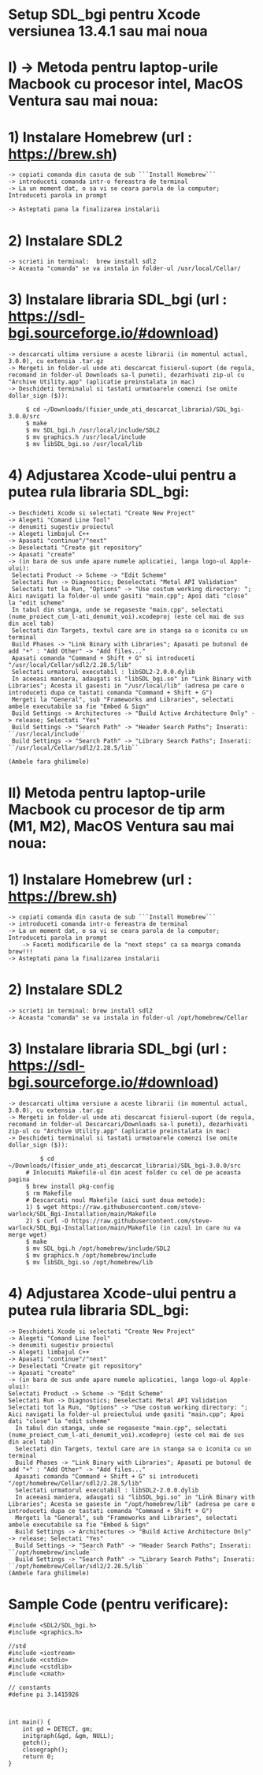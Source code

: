 # Setup SDL_bgi pentru Xcode versiunea 13.4.1 sau mai noua
# I) -> Metoda pentru laptop-urile Macbook cu procesor intel, MacOS Ventura sau mai noua:

# 1) Instalare Homebrew (url : https://brew.sh)
	-> copiati comanda din casuta de sub ```Install Homebrew```
	-> introduceti comanda intr-o fereastra de terminal
	-> La un moment dat, o sa vi se ceara parola de la computer; Introduceti parola in prompt
 	
	-> Asteptati pana la finalizarea instalarii

# 2) Instalare SDL2
	-> scrieti in terminal:  brew install sdl2
	-> Aceasta "comanda" se va instala in folder-ul /usr/local/Cellar/

# 3) Instalare libraria SDL_bgi (url : https://sdl-bgi.sourceforge.io/#download)
	-> descarcati ultima versiune a aceste librarii (in momentul actual, 3.0.0), cu extensia .tar.gz
	-> Mergeti in folder-ul unde ati descarcat fisierul-suport (de regula, recomand in folder-ul Downloads sa-l puneti), dezarhivati zip-ul cu "Archive Utility.app" (aplicatie preinstalata in mac)
	-> Deschideti terminalul si tastati urmatoarele comenzi (se omite dollar_sign ($)):
```
	 $ cd ~/Downloads/(fisier_unde_ati_descarcat_libraria)/SDL_bgi-3.0.0/src
	 $ make
	 $ mv SDL_bgi.h /usr/local/include/SDL2
	 $ mv graphics.h /usr/local/include
	 $ mv libSDL_bgi.so /usr/local/lib
```
# 4) Adjustarea Xcode-ului pentru a putea rula libraria SDL_bgi:
	-> Deschideti Xcode si selectati "Create New Project"
	-> Alegeti "Comand Line Tool"
	-> denumiti sugestiv proiectul
 	-> Alegeti limbajul C++
  	-> Apasati "continue"/"next"
   	-> Deselectati "Create git repository"
    -> Apasati "create"
	-> (in bara de sus unde apare numele aplicatiei, langa logo-ul Apple-ului):
	 Selectati Product -> Scheme -> "Edit Scheme"
	 Selectati Run -> Diagnostics; Deselectati "Metal API Validation"
	 Selectati tot la Run, "Options" -> "Use costum working directory: "; Aici navigati la folder-ul unde gasiti "main.cpp"; Apoi dati "close" la "edit scheme"
	 In tabul din stanga, unde se regaseste "main.cpp", selectati (nume_proiect_cum_l-ati_denumit_voi).xcodeproj (este cel mai de sus din acel tab)
	 Selectati din Targets, textul care are in stanga sa o iconita cu un terminal
	 Build Phases -> "Link Binary with Libraries"; Apasati pe butonul de add "+" : "Add Other" -> "Add files..."
	 Apasati comanda "Command + Shift + G" si introduceti "/usr/local/Cellar/sdl2/2.28.5/lib"
	 Selectati urmatorul executabil : libSDL2-2.0.0.dylib
	 In aceeasi maniera, adaugati si "libSDL_bgi.so" in "Link Binary with Libraries"; Acesta il gasesti in "/usr/local/lib" (adresa pe care o introduceti dupa ce tastati comanda "Command + Shift + G")
	 Mergeti la "General", sub "Frameworks and Libraries", selectati ambele executabile sa fie "Embed & Sign"
	 Build Settings -> Architectures -> "Build Active Architecture Only" -> release; Selectati "Yes"
	 Build Settings -> "Search Path" -> "Header Search Paths"; Inserati: ``/usr/local/include`` 
	 Build Settings -> "Search Path" -> "Library Search Paths"; Inserati: ``/usr/local/Cellar/sdl2/2.28.5/lib`` 
																							(Ambele fara ghilimele)

# II) Metoda pentru laptop-urile Macbook cu procesor de tip arm (M1, M2), MacOS Ventura sau mai noua:

# 1) Instalare Homebrew (url : https://brew.sh)
	-> copiati comanda din casuta de sub ```Install Homebrew```
	-> introduceti comanda intr-o fereastra de terminal
	-> La un moment dat, o sa vi se ceara parola de la computer; Introduceti parola in prompt
        -> Faceti modificarile de la "next steps" ca sa mearga comanda brew!!!
	-> Asteptati pana la finalizarea instalarii

# 2) Instalare SDL2
	-> scrieti in terminal: brew install sdl2
	-> Aceasta "comanda" se va instala in folder-ul /opt/homebrew/Cellar

# 3) Instalare libraria SDL_bgi (url : https://sdl-bgi.sourceforge.io/#download)
	-> descarcati ultima versiune a aceste librarii (in momentul actual, 3.0.0), cu extensia .tar.gz
	-> Mergeti in folder-ul unde ati descarcat fisierul-suport (de regula, recomand in folder-ul Descarcari/Downloads sa-l puneti), dezarhivati zip-ul cu "Archive Utility.app" (aplicatie preinstalata in mac)
	-> Deschideti terminalul si tastati urmatoarele comenzi (se omite dollar_sign ($)):
```
         $ cd ~/Downloads/(fisier_unde_ati_descarcat_libraria)/SDL_bgi-3.0.0/src
	 # Inlocuiti Makefile-ul din acest folder cu cel de pe aceasta pagina
	 $ brew install pkg-config
	 $ rm Makefile
	 # Descarcati noul Makefile (aici sunt doua metode):
	 1) $ wget https://raw.githubusercontent.com/steve-warlock/SDL_Bgi-Installation/main/Makefile
	 2) $ curl -O https://raw.githubusercontent.com/steve-warlock/SDL_Bgi-Installation/main/Makefile (in cazul in care nu va merge wget)
	 $ make
	 $ mv SDL_bgi.h /opt/homebrew/include/SDL2
	 $ mv graphics.h /opt/homebrew/include
	 $ mv libSDL_bgi.so /opt/homebrew/lib
```

# 4) Adjustarea Xcode-ului pentru a putea rula libraria SDL_bgi:
	-> Deschideti Xcode si selectati "Create New Project"
	-> Alegeti "Comand Line Tool"
	-> denumiti sugestiv proiectul
 	-> Alegeti limbajul C++
 	-> Apasati "continue"/"next"
   	-> Deselectati "Create git repository"
    -> Apasati "create"
	-> (in bara de sus unde apare numele aplicatiei, langa logo-ul Apple-ului):
	Selectati Product -> Scheme -> "Edit Scheme"
	Selectati Run -> Diagnostics; Deselectati Metal API Validation
	Selectati tot la Run, "Options" -> "Use costum working directory: "; Aici navigati la folder-ul proiectului unde gasiti "main.cpp"; Apoi dati "close" la "edit scheme"
	  In tabul din stanga, unde se regaseste "main.cpp", selectati (nume_proiect_cum_l-ati_denumit_voi).xcodeproj (este cel mai de sus din acel tab)
	  Selectati din Targets, textul care are in stanga sa o iconita cu un terminal
	  Build Phases -> "Link Binary with Libraries"; Apasati pe butonul de add "+" : "Add Other" -> "Add files..."
	  Apasati comanda "Command + Shift + G" si introduceti "/opt/homebrew/Cellar/sdl2/2.28.5/lib"
	  Selectati urmatorul executabil : libSDL2-2.0.0.dylib
	  In aceeasi maniera, adaugati si "libSDL_bgi.so" in "Link Binary with Libraries"; Acesta se gaseste in "/opt/homebrew/lib" (adresa pe care o introduceti dupa ce tastati comanda "Command + Shift + G")
	  Mergeti la "General", sub "Frameworks and Libraries", selectati ambele executabile sa fie "Embed & Sign"
	  Build Settings -> Architectures -> "Build Active Architecture Only" -> release; Selectati "Yes"
	  Build Settings -> "Search Path" -> "Header Search Paths"; Inserati: ``/opt/homebrew/include`` 
	  Build Settings -> "Search Path" -> "Library Search Paths"; Inserati: ``/opt/homebrew/Cellar/sdl2/2.28.5/lib`` 																				(Ambele fara ghilimele)




# Sample Code (pentru verificare): 
```
#include <SDL2/SDL_bgi.h>
#include <graphics.h>

//std
#include <iostream>
#include <cstdio>
#include <cstdlib>
#include <cmath>

// constants
#define pi 3.1415926



int main() {
    int gd = DETECT, gm;
    initgraph(&gd, &gm, NULL);
    getch();
    closegraph();
    return 0;
}
```

